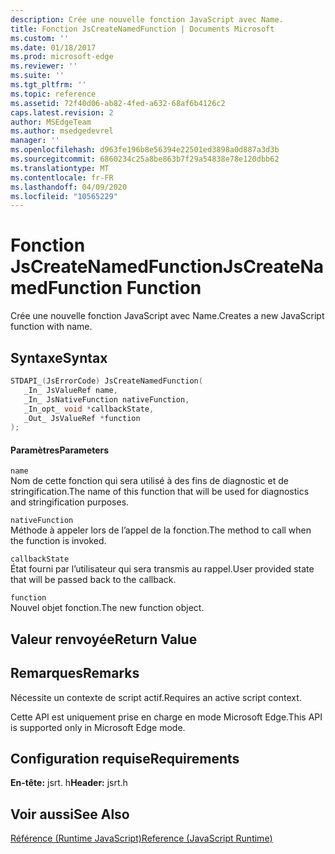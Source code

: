 ```yaml
---
description: Crée une nouvelle fonction JavaScript avec Name.
title: Fonction JsCreateNamedFunction | Documents Microsoft
ms.custom: ''
ms.date: 01/18/2017
ms.prod: microsoft-edge
ms.reviewer: ''
ms.suite: ''
ms.tgt_pltfrm: ''
ms.topic: reference
ms.assetid: 72f40d06-ab82-4fed-a632-68af6b4126c2
caps.latest.revision: 2
author: MSEdgeTeam
ms.author: msedgedevrel
manager: ''
ms.openlocfilehash: d963fe196b8e56394e22501ed3898a0d887a3d3b
ms.sourcegitcommit: 6860234c25a8be863b7f29a54838e78e120dbb62
ms.translationtype: MT
ms.contentlocale: fr-FR
ms.lasthandoff: 04/09/2020
ms.locfileid: "10565229"
---
```

# <span data-ttu-id="e5f32-103">Fonction JsCreateNamedFunction</span><span class="sxs-lookup"><span data-stu-id="e5f32-103">JsCreateNamedFunction Function</span></span>
<span data-ttu-id="e5f32-104">Crée une nouvelle fonction JavaScript avec Name.</span><span class="sxs-lookup"><span data-stu-id="e5f32-104">Creates a new JavaScript function with name.</span></span>
  
## <span data-ttu-id="e5f32-105">Syntaxe</span><span class="sxs-lookup"><span data-stu-id="e5f32-105">Syntax</span></span>  
  
```cpp  
STDAPI_(JsErrorCode) JsCreateNamedFunction(  
   _In_ JsValueRef name,  
   _In_ JsNativeFunction nativeFunction,  
   _In_opt_ void *callbackState,  
   _Out_ JsValueRef *function  
);  
```  
  
#### <span data-ttu-id="e5f32-106">Paramètres</span><span class="sxs-lookup"><span data-stu-id="e5f32-106">Parameters</span></span>  
 `name`  
 <span data-ttu-id="e5f32-107">Nom de cette fonction qui sera utilisé à des fins de diagnostic et de stringification.</span><span class="sxs-lookup"><span data-stu-id="e5f32-107">The name of this function that will be used for diagnostics and stringification purposes.</span></span>  
  
 `nativeFunction`  
 <span data-ttu-id="e5f32-108">Méthode à appeler lors de l’appel de la fonction.</span><span class="sxs-lookup"><span data-stu-id="e5f32-108">The method to call when the function is invoked.</span></span>  
  
 `callbackState`  
 <span data-ttu-id="e5f32-109">État fourni par l’utilisateur qui sera transmis au rappel.</span><span class="sxs-lookup"><span data-stu-id="e5f32-109">User provided state that will be passed back to the callback.</span></span>  
  
 `function`  
 <span data-ttu-id="e5f32-110">Nouvel objet fonction.</span><span class="sxs-lookup"><span data-stu-id="e5f32-110">The new function object.</span></span>  
  
## <span data-ttu-id="e5f32-111">Valeur renvoyée</span><span class="sxs-lookup"><span data-stu-id="e5f32-111">Return Value</span></span>  
  
## <span data-ttu-id="e5f32-112">Remarques</span><span class="sxs-lookup"><span data-stu-id="e5f32-112">Remarks</span></span>  
 <span data-ttu-id="e5f32-113">Nécessite un contexte de script actif.</span><span class="sxs-lookup"><span data-stu-id="e5f32-113">Requires an active script context.</span></span>  
  
 <span data-ttu-id="e5f32-114">Cette API est uniquement prise en charge en mode Microsoft Edge.</span><span class="sxs-lookup"><span data-stu-id="e5f32-114">This API is supported only in Microsoft Edge mode.</span></span>  
  
## <span data-ttu-id="e5f32-115">Configuration requise</span><span class="sxs-lookup"><span data-stu-id="e5f32-115">Requirements</span></span>  
 <span data-ttu-id="e5f32-116">**En-tête:** jsrt. h</span><span class="sxs-lookup"><span data-stu-id="e5f32-116">**Header:** jsrt.h</span></span>  
  
## <span data-ttu-id="e5f32-117">Voir aussi</span><span class="sxs-lookup"><span data-stu-id="e5f32-117">See Also</span></span>  
 [<span data-ttu-id="e5f32-118">Référence (Runtime JavaScript)</span><span class="sxs-lookup"><span data-stu-id="e5f32-118">Reference (JavaScript Runtime)</span></span>](../chakra-hosting/reference-javascript-runtime.md)